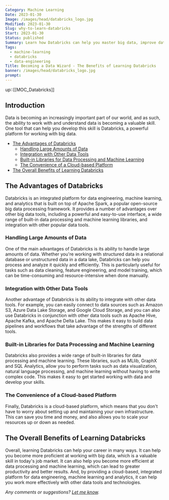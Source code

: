 ```yaml
---
Category: Machine Learning
Date: 2023-01-30
Image: /images/head/databricks_logo.jpg
Modified: 2023-01-30
Slug: why-to-learn-databricks
Start: 2023-01-30
Status: published
Summary: Learn how Databricks can help you master big data, improve data processing and machine learning skills and excel in your career. Boost your career with this powerful platform.
Tags:
  - machine-learning
  - databricks
  - data-engineering
Title: Becoming a Data Wizard - The Benefits of Learning Databricks
banner: /images/head/databricks_logo.jpg
prompt:
---
```

up::[[MOC_Databricks]]

## Introduction

Data is becoming an increasingly important part of our world, and as such, the ability to work with and understand data is becoming a valuable skill. One tool that can help you develop this skill is Databricks, a powerful platform for working with big data.

<!-- MarkdownTOC levels="2,3" autolink="true" autoanchor="true" -->

- [The Advantages of Databricks](#the-advantages-of-databricks)
  - [Handling Large Amounts of Data](#handling-large-amounts-of-data)
  - [Integration with Other Data Tools](#integration-with-other-data-tools)
  - [Built-in Libraries for Data Processing and Machine Learning](#built-in-libraries-for-data-processing-and-machine-learning)
  - [The Convenience of a Cloud-based Platform](#the-convenience-of-a-cloud-based-platform)
- [The Overall Benefits of Learning Databricks](#the-overall-benefits-of-learning-databricks)

<!-- /MarkdownTOC -->
<a id="the-advantages-of-databricks"></a>

## The Advantages of Databricks

Databricks is an integrated platform for data engineering, machine learning, and analytics that is built on top of Apache Spark, a popular open-source big data processing framework. It provides a number of advantages over other big data tools, including a powerful and easy-to-use interface, a wide range of built-in data processing and machine learning libraries, and integration with other popular data tools.

<a id="handling-large-amounts-of-data"></a>

### Handling Large Amounts of Data

One of the main advantages of Databricks is its ability to handle large amounts of data. Whether you're working with structured data in a relational database or unstructured data in a data lake, Databricks can help you process and analyze it quickly and efficiently. This is particularly useful for tasks such as data cleaning, feature engineering, and model training, which can be time-consuming and resource-intensive when done manually.

<a id="integration-with-other-data-tools"></a>

### Integration with Other Data Tools

Another advantage of Databricks is its ability to integrate with other data tools. For example, you can easily connect to data sources such as Amazon S3, Azure Data Lake Storage, and Google Cloud Storage, and you can also use Databricks in conjunction with other data tools such as Apache Hive, Apache Kafka, and Apache Delta Lake. This makes it easy to build data pipelines and workflows that take advantage of the strengths of different tools.

<a id="built-in-libraries-for-data-processing-and-machine-learning"></a>

### Built-in Libraries for Data Processing and Machine Learning

Databricks also provides a wide range of built-in libraries for data processing and machine learning. These libraries, such as MLlib, GraphX and SQL Analytics, allow you to perform tasks such as data visualization, natural language processing, and machine learning without having to write complex code. This makes it easy to get started working with data and develop your skills.

<a id="the-convenience-of-a-cloud-based-platform"></a>

### The Convenience of a Cloud-based Platform

Finally, Databricks is a cloud-based platform, which means that you don't have to worry about setting up and maintaining your own infrastructure. This can save you time and money, and also allows you to scale your resources up or down as needed.

<a id="the-overall-benefits-of-learning-databricks"></a>

## The Overall Benefits of Learning Databricks

Overall, learning Databricks can help your career in many ways. It can help you become more proficient at working with big data, which is a valuable skill in today's job market. It can also help you become more efficient at data processing and machine learning, which can lead to greater productivity and better results. And, by providing a cloud-based, integrated platform for data engineering, machine learning and analytics, it can help you work more effectively with other data tools and technologies.

*Any comments or suggestions? [Let me know](mailto:ksafjan@gmail.com?subject=Blog+post).*
